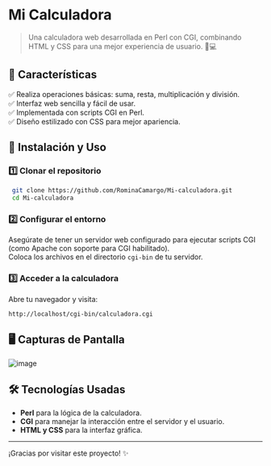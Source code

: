 # Mi Calculadora
> Una calculadora web desarrollada en Perl con CGI, combinando HTML y CSS para una mejor experiencia de usuario. 📱💻

## 📌 Características
✅ Realiza operaciones básicas: suma, resta, multiplicación y división.  
✅ Interfaz web sencilla y fácil de usar.  
✅ Implementada con scripts CGI en Perl.  
✅ Diseño estilizado con CSS para mejor apariencia.  

## 🚀 Instalación y Uso
### 1️⃣ **Clonar el repositorio**
```bash
 git clone https://github.com/RominaCamargo/Mi-calculadora.git
 cd Mi-calculadora
```
### 2️⃣ **Configurar el entorno**
Asegúrate de tener un servidor web configurado para ejecutar scripts CGI (como Apache con soporte para CGI habilitado).  
Coloca los archivos en el directorio `cgi-bin` de tu servidor.

### 3️⃣ **Acceder a la calculadora**
Abre tu navegador y visita:
```
http://localhost/cgi-bin/calculadora.cgi
```

## 🖥 Capturas de Pantalla
![image](https://github.com/user-attachments/assets/1c4be6bf-e43f-4611-b158-7cc785c17154)

## 🛠 Tecnologías Usadas
- **Perl** para la lógica de la calculadora.
- **CGI** para manejar la interacción entre el servidor y el usuario.
- **HTML y CSS** para la interfaz gráfica.
---

¡Gracias por visitar este proyecto! ✨

